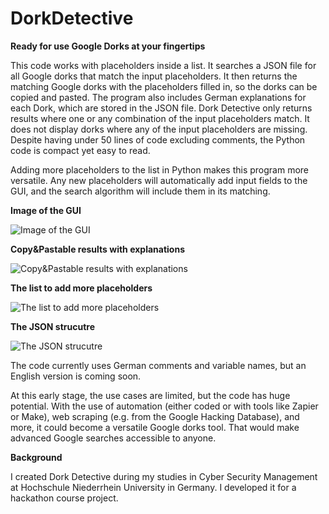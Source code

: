 # DorkDetective
**Ready for use Google Dorks at your fingertips**

This code works with placeholders inside a list. It searches a JSON file for all Google dorks that match the input placeholders. It then returns the matching Google dorks with the placeholders filled in, so the dorks can be copied and pasted. The program also includes German explanations for each Dork, which are stored in the JSON file. Dork Detective only returns results where one or any combination of the input placeholders match. It does not display dorks where any of the input placeholders are missing. Despite having under 50 lines of code excluding comments, the Python code is compact yet easy to read.

Adding more placeholders to the list in Python makes this program more versatile. Any new placeholders will automatically add input fields to the GUI, and the search algorithm will include them in its matching.


**Image of the GUI**  <br>

![Image of the GUI](https://i.ibb.co/r07Drry/Dork1.png) <br>  

**Copy&Pastable results with explanations**  <br>

![Copy&Pastable results with explanations](https://i.ibb.co/X460TJg/Dork4.png) <br>

**The list to add more placeholders**  <br>

![The list to add more placeholders](https://i.ibb.co/vVkjkQw/Dork2.png) <br>

**The JSON strucutre** <br> 

![The JSON strucutre](https://i.ibb.co/Bn5V81k/Dork3.png) <br>


The code currently uses German comments and variable names, but an English version is coming soon.

At this early stage, the use cases are limited, but the code has huge potential. With the use of automation (either coded or with tools like Zapier or Make), web scraping (e.g. from the Google Hacking Database), and more, it could become a versatile Google dorks tool. That would make advanced Google searches accessible to anyone.

**Background** <br>

I created Dork Detective during my studies in Cyber Security Management at Hochschule Niederrhein University in Germany. I developed it for a hackathon course project.



